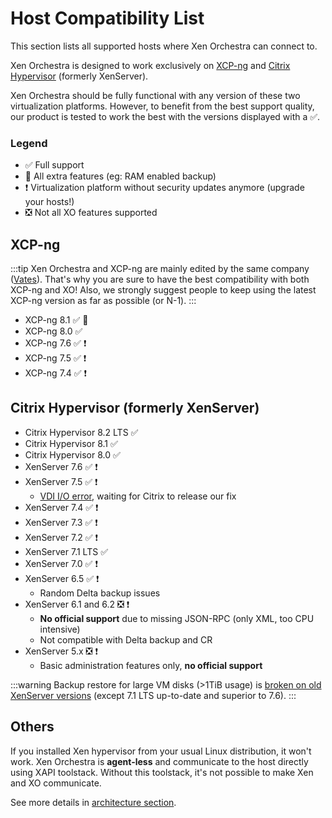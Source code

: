 # Host Compatibility List

This section lists all supported hosts where Xen Orchestra can connect to.

Xen Orchestra is designed to work exclusively on [XCP-ng](https://xcp-ng.org/) and [Citrix Hypervisor](https://www.citrix.com/products/citrix-hypervisor/) (formerly XenServer).

Xen Orchestra should be fully functional with any version of these two virtualization platforms. However, to benefit from the best support quality, our product is tested to work the best with the versions displayed with a ✅.

### Legend

- ✅ Full support
- 🚀 All extra features (eg: RAM enabled backup)
- ❗ Virtualization platform without security updates anymore (upgrade your hosts!)
- ❎ Not all XO features supported

## XCP-ng

:::tip
Xen Orchestra and XCP-ng are mainly edited by the same company ([Vates](https://vates.fr)). That's why you are sure to have the best compatibility with both XCP-ng and XO! Also, we strongly suggest people to keep using the latest XCP-ng version as far as possible (or N-1).
:::

- XCP-ng 8.1 ✅ 🚀
- XCP-ng 8.0 ✅
- XCP-ng 7.6 ✅ ❗
- XCP-ng 7.5 ✅ ❗
- XCP-ng 7.4 ✅ ❗

## Citrix Hypervisor (formerly XenServer)

- Citrix Hypervisor 8.2 LTS ✅
- Citrix Hypervisor 8.1 ✅
- Citrix Hypervisor 8.0 ✅
- XenServer 7.6 ✅ ❗
- XenServer 7.5 ✅ ❗
  - [VDI I/O error](https://bugs.xenserver.org/browse/XSO-873), waiting for Citrix to release our fix
- XenServer 7.4 ✅ ❗
- XenServer 7.3 ✅ ❗
- XenServer 7.2 ✅ ❗
- XenServer 7.1 LTS ✅
- XenServer 7.0 ✅ ❗
- XenServer 6.5 ✅ ❗
  - Random Delta backup issues
- XenServer 6.1 and 6.2 ❎ ❗
  - **No official support** due to missing JSON-RPC (only XML, too CPU intensive)
  - Not compatible with Delta backup and CR
- XenServer 5.x ❎ ❗
  - Basic administration features only, **no official support**

:::warning
Backup restore for large VM disks (>1TiB usage) is [broken on old XenServer versions](https://bugs.xenserver.org/browse/XSO-868) (except 7.1 LTS up-to-date and superior to 7.6).
:::

## Others

If you installed Xen hypervisor from your usual Linux distribution, it won't work. Xen Orchestra is **agent-less** and communicate to the host directly using XAPI toolstack. Without this toolstack, it's not possible to make Xen and XO communicate.

See more details in [architecture section](architecture.md).

